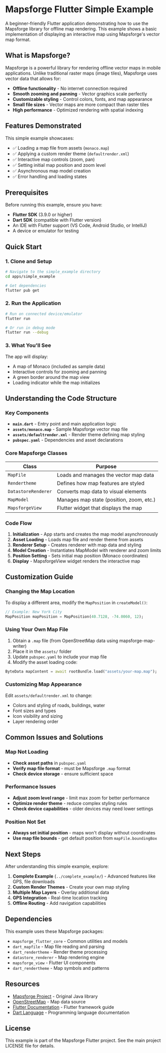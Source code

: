 # Mapsforge Flutter Simple Example

A beginner-friendly Flutter application demonstrating how to use the Mapsforge library for offline map rendering. This example shows a basic implementation of displaying an interactive map using Mapsforge's vector map format.

## What is Mapsforge?

Mapsforge is a powerful library for rendering offline vector maps in mobile applications. Unlike traditional raster maps (image tiles), Mapsforge uses vector data that allows for:

- **Offline functionality** - No internet connection required
- **Smooth zooming and panning** - Vector graphics scale perfectly
- **Customizable styling** - Control colors, fonts, and map appearance
- **Small file sizes** - Vector maps are more compact than raster tiles
- **High performance** - Optimized rendering with spatial indexing

## Features Demonstrated

This simple example showcases:

- ✅ Loading a map file from assets (`monaco.map`)
- ✅ Applying a custom render theme (`defaultrender.xml`)
- ✅ Interactive map controls (zoom, pan)
- ✅ Setting initial map position and zoom level
- ✅ Asynchronous map model creation
- ✅ Error handling and loading states

## Prerequisites

Before running this example, ensure you have:

- **Flutter SDK** (3.9.0 or higher)
- **Dart SDK** (compatible with Flutter version)
- An IDE with Flutter support (VS Code, Android Studio, or IntelliJ)
- A device or emulator for testing

## Quick Start

### 1. Clone and Setup

```bash
# Navigate to the simple_example directory
cd apps/simple_example

# Get dependencies
flutter pub get
```

### 2. Run the Application

```bash
# Run on connected device/emulator
flutter run

# Or run in debug mode
flutter run --debug
```

### 3. What You'll See

The app will display:
- A map of Monaco (included as sample data)
- Interactive controls for zooming and panning
- A green border around the map view
- Loading indicator while the map initializes

## Understanding the Code Structure

### Key Components

- **`main.dart`** - Entry point and main application logic
- **`assets/monaco.map`** - Sample Mapsforge vector map file
- **`assets/defaultrender.xml`** - Render theme defining map styling
- **`pubspec.yaml`** - Dependencies and asset declarations

### Core Mapsforge Classes

| Class | Purpose |
|-------|---------|
| `MapFile` | Loads and manages the vector map data |
| `Rendertheme` | Defines how map features are styled |
| `DatastoreRenderer` | Converts map data to visual elements |
| `MapModel` | Manages map state (position, zoom, etc.) |
| `MapsforgeView` | Flutter widget that displays the map |

### Code Flow

1. **Initialization** - App starts and creates the map model asynchronously
2. **Asset Loading** - Loads map file and render theme from assets
3. **Renderer Setup** - Creates renderer with map data and styling
4. **Model Creation** - Instantiates MapModel with renderer and zoom limits
5. **Position Setting** - Sets initial map position (Monaco coordinates)
6. **Display** - MapsforgeView widget renders the interactive map

## Customization Guide

### Changing the Map Location

To display a different area, modify the `MapPosition` in `createModel()`:

```dart
// Example: New York City
MapPosition mapPosition = MapPosition(40.7128, -74.0060, 12);
```

### Using Your Own Map File

1. Obtain a `.map` file (from OpenStreetMap data using mapsforge-map-writer)
2. Place it in the `assets/` folder
3. Update `pubspec.yaml` to include your map file
4. Modify the asset loading code:

```dart
ByteData mapContent = await rootBundle.load("assets/your-map.map");
```

### Customizing Map Appearance

Edit `assets/defaultrender.xml` to change:
- Colors and styling of roads, buildings, water
- Font sizes and types
- Icon visibility and sizing
- Layer rendering order

## Common Issues and Solutions

### Map Not Loading
- **Check asset paths** in `pubspec.yaml`
- **Verify map file format** - must be Mapsforge `.map` format
- **Check device storage** - ensure sufficient space

### Performance Issues
- **Adjust zoom level range** - limit max zoom for better performance
- **Optimize render theme** - reduce complex styling rules
- **Check device capabilities** - older devices may need lower settings

### Position Not Set
- **Always set initial position** - maps won't display without coordinates
- **Use map file bounds** - get default position from `mapFile.boundingBox`

## Next Steps

After understanding this simple example, explore:

1. **Complete Example** (`../complete_example/`) - Advanced features like GPS, file downloads
2. **Custom Render Themes** - Create your own map styling
3. **Multiple Map Layers** - Overlay additional data
4. **GPS Integration** - Real-time location tracking
5. **Offline Routing** - Add navigation capabilities

## Dependencies

This example uses these Mapsforge packages:

- `mapsforge_flutter_core` - Common utilities and models
- `dart_mapfile` - Map file reading and parsing
- `dart_rendertheme` - Render theme processing
- `datastore_renderer` - Map rendering engine
- `mapsforge_view` - Flutter UI components
- `dart_rendertheme` - Map symbols and patterns

## Resources

- [Mapsforge Project](https://github.com/mapsforge/mapsforge) - Original Java library
- [OpenStreetMap](https://www.openstreetmap.org/) - Map data source
- [Flutter Documentation](https://docs.flutter.dev/) - Flutter framework guide
- [Dart Language](https://dart.dev/) - Programming language documentation

## License

This example is part of the Mapsforge Flutter project. See the main project LICENSE file for details.
